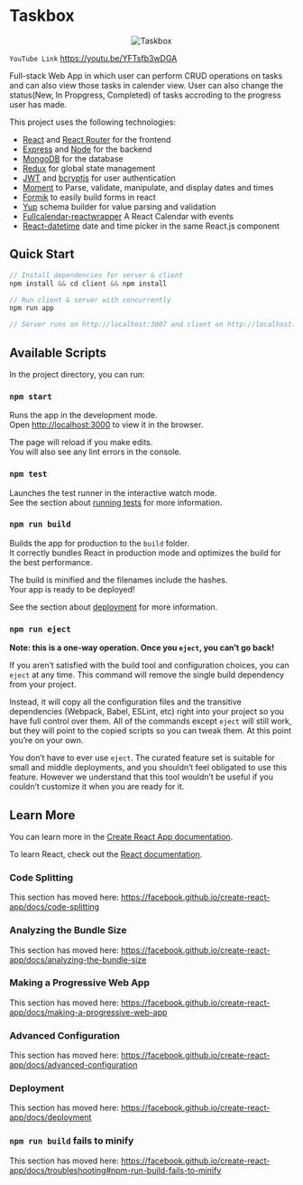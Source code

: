 # Taskbox

<p align="center">
  <img src="Taskbox.gif" alt="Taskbox">
</p>

`YouTube Link` https://youtu.be/YFTsfb3wDGA

Full-stack Web App in which user can perform CRUD operations on tasks and can also view those tasks in calender view. User can also change the status(New, In Propgress, Completed) of tasks accroding to the progress user has made.


This project uses the following technologies:

- [React](https://reactjs.org) and [React Router](https://reacttraining.com/react-router/) for the frontend
- [Express](http://expressjs.com/) and [Node](https://nodejs.org/en/) for the backend
- [MongoDB](https://www.mongodb.com/) for the database
- [Redux](https://redux.js.org/introduction/getting-started) for global state management
- [JWT](https://jwt.io/) and [bcryptjs](https://www.npmjs.com/package/bcryptjs) for user authentication
- [Moment](https://momentjs.com/) to Parse, validate, manipulate, and display dates and times
- [Formik](https://jaredpalmer.com/formik/docs/overview) to easily build forms in react
- [Yup](https://www.npmjs.com/package/yup) schema builder for value parsing and validation
- [Fullcalendar-reactwrapper](https://openbase.io/js/fullcalendar-reactwrapper) A React Calendar with events
- [React-datetime](https://www.npmjs.com/package/react-datetime) date and time picker in the same React.js component

## Quick Start

```javascript
// Install dependencies for server & client
npm install && cd client && npm install

// Run client & server with concurrently
npm run app

// Server runs on http://localhost:3007 and client on http://localhost:3000
```

## Available Scripts

In the project directory, you can run:

### `npm start`

Runs the app in the development mode.<br>
Open [http://localhost:3000](http://localhost:3000) to view it in the browser.

The page will reload if you make edits.<br>
You will also see any lint errors in the console.

### `npm test`

Launches the test runner in the interactive watch mode.<br>
See the section about [running tests](https://facebook.github.io/create-react-app/docs/running-tests) for more information.

### `npm run build`

Builds the app for production to the `build` folder.<br>
It correctly bundles React in production mode and optimizes the build for the best performance.

The build is minified and the filenames include the hashes.<br>
Your app is ready to be deployed!

See the section about [deployment](https://facebook.github.io/create-react-app/docs/deployment) for more information.

### `npm run eject`

**Note: this is a one-way operation. Once you `eject`, you can’t go back!**

If you aren’t satisfied with the build tool and configuration choices, you can `eject` at any time. This command will remove the single build dependency from your project.

Instead, it will copy all the configuration files and the transitive dependencies (Webpack, Babel, ESLint, etc) right into your project so you have full control over them. All of the commands except `eject` will still work, but they will point to the copied scripts so you can tweak them. At this point you’re on your own.

You don’t have to ever use `eject`. The curated feature set is suitable for small and middle deployments, and you shouldn’t feel obligated to use this feature. However we understand that this tool wouldn’t be useful if you couldn’t customize it when you are ready for it.

## Learn More

You can learn more in the [Create React App documentation](https://facebook.github.io/create-react-app/docs/getting-started).

To learn React, check out the [React documentation](https://reactjs.org/).

### Code Splitting

This section has moved here: https://facebook.github.io/create-react-app/docs/code-splitting

### Analyzing the Bundle Size

This section has moved here: https://facebook.github.io/create-react-app/docs/analyzing-the-bundle-size

### Making a Progressive Web App

This section has moved here: https://facebook.github.io/create-react-app/docs/making-a-progressive-web-app

### Advanced Configuration

This section has moved here: https://facebook.github.io/create-react-app/docs/advanced-configuration

### Deployment

This section has moved here: https://facebook.github.io/create-react-app/docs/deployment

### `npm run build` fails to minify

This section has moved here: https://facebook.github.io/create-react-app/docs/troubleshooting#npm-run-build-fails-to-minify
